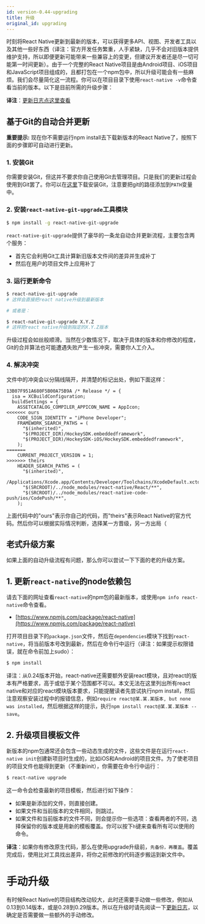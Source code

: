 ```yaml
---
id: version-0.44-upgrading
title: 升级
original_id: upgrading
---
```


时刻将React Native更新到最新的版本，可以获得更多API、视图、开发者工具以及其他一些好东西（译注：官方开发任务繁重，人手紧缺，几乎不会对旧版本提供维护支持，所以即便更新可能带来一些兼容上的变更，但建议开发者还是尽一切可能第一时间更新）。由于一个完整的React Native项目是由Android项目、iOS项目和JavaScript项目组成的，且都打包在一个npm包中，所以升级可能会有一些麻烦。我们会尽量简化这一流程。你可以在项目目录下使用`react-native -v`命令查看当前的版本。以下是目前所需的升级步骤：

__译注__：[更新日志点这里查看](http://bbs.reactnative.cn/category/1)


## 基于Git的自动合并更新

**重要提示:** 现在你不需要运行npm install去下载新版本的React Native了，按照下面的步骤即可自动进行更新。

### 1. 安装Git
你需要安装Git，但这并不要求你自己使用Git去管理项目。只是我们的更新过程会使用到Git罢了。你可以在[这里](https://git-scm.com/downloads)下载安装Git，注意要把git的路径添加到`PATH`变量中。

### 2. 安装`react-native-git-upgrade`工具模块

```sh
$ npm install -g react-native-git-upgrade
```

`react-native-git-upgrade`提供了豪华的一条龙自动合并更新流程，主要包含两个服务：

* 首先它会利用Git工具计算新旧版本文件间的差异并生成补丁
* 然后在用户的项目文件上应用补丁

### 3. 运行更新命令

```sh
$ react-native-git-upgrade
# 这样会直接把react native升级到最新版本

# 或者是：

$ react-native-git-upgrade X.Y.Z
# 这样把react native升级到指定的X.Y.Z版本
```

升级过程会如丝般顺滑。当然在少数情况下，取决于具体的版本和你修改的程度，Git的合并算法也可能遭遇失败产生一些冲突，需要你人工介入。

### 4. 解决冲突

文件中的冲突会以分隔线隔开，并清楚的标记出处，例如下面这样：

```
13B07F951A680F5B00A75B9A /* Release */ = {
  isa = XCBuildConfiguration;
  buildSettings = {
    ASSETCATALOG_COMPILER_APPICON_NAME = AppIcon;
<<<<<<< ours
    CODE_SIGN_IDENTITY = "iPhone Developer";
    FRAMEWORK_SEARCH_PATHS = (
      "$(inherited)",
      "$(PROJECT_DIR)/HockeySDK.embeddedframework",
      "$(PROJECT_DIR)/HockeySDK-iOS/HockeySDK.embeddedframework",
    );
=======
    CURRENT_PROJECT_VERSION = 1;
>>>>>>> theirs
    HEADER_SEARCH_PATHS = (
      "$(inherited)",
      /Applications/Xcode.app/Contents/Developer/Toolchains/XcodeDefault.xctoolchain/usr/include,
      "$(SRCROOT)/../node_modules/react-native/React/**",
      "$(SRCROOT)/../node_modules/react-native-code-push/ios/CodePush/**",
    );
```

上面代码中的"ours"表示你自己的代码，而"theirs"表示React Native的官方代码。然后你可以根据实际情况判断，选择某一方晋级，另一方出局（

## 老式升级方案

如果上面的自动升级流程有问题，那么你可以尝试一下下面的老的升级方案。

## 1. 更新`react-native`的node依赖包

请去下面的网址查看`react-native`的npm包的最新版本，或使用`npm info react-native`命令查看。

* [https://www.npmjs.com/package/react-native](https://www.npmjs.com/package/react-native)

打开项目目录下的`package.json`文件，然后在`dependencies`模块下找到`react-native`，将当前版本号改到最新，然后在命令行中运行（译注：如果提示权限错误，就在命令前加上sudo）： 

```sh
$ npm install
```

译注：从0.24版本开始，react-native还需要额外安装react模块，且对react的版本有严格要求，高于或低于某个范围都不可以。本文无法在这里列出所有react native和对应的react模块版本要求，只能提醒读者先尝试执行npm install，然后注意观察安装过程中的报错信息，例如`require react@某.某.某版本, but none was installed`，然后根据这样的提示，执行`npm install react@某.某.某版本 --save`。

## 2. 升级项目模板文件

新版本的npm包通常还会包含一些动态生成的文件，这些文件是在运行`react-native init`创建新项目时生成的，比如iOS和Android的项目文件。为了使老项目的项目文件也能得到更新（不重新init），你需要在命令行中运行：

```sh
$ react-native upgrade
```

这一命令会检查最新的项目模板，然后进行如下操作：

* 如果是新添加的文件，则直接创建。
* 如果文件和当前版本的文件相同，则跳过。
* 如果文件和当前版本的文件不同，则会提示你一些选项：查看两者的不同，选择保留你的版本或是用新的模板覆盖。你可以按下`h`键来查看所有可以使用的命令。

__译注__：如果你有修改原生代码，那么在使用upgrade升级前，`先备份，再覆盖`。覆盖完成后，使用比对工具找出差异，将你之前修改的代码逐步搬运到新文件中。

# 手动升级

有时候React Native的项目结构改动较大，此时还需要手动做一些修改，例如从0.13到0.14版本，或是0.28到0.29版本。所以在升级时请先阅读一下[更新日志](http://bbs.reactnative.cn/category/1/)，以确定是否需要做一些额外的手动修改。
